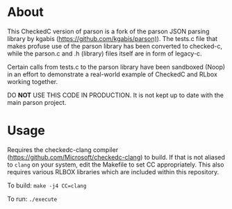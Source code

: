 # About

This CheckedC version of parson is a fork of the parson JSON parsing library by kgabis (<https://github.com/kgabis/parson)>). The tests.c file that makes profuse use of the parson library has been converted to checked-c, while the parson.c and .h (library) files itself are in form of legacy-c. 

Certain calls from tests.c to the parson library have been sandboxed (Noop) in an effort to demonstrate a real-world example of CheckedC and RLbox working together.
 
DO **NOT** USE THIS CODE IN PRODUCTION. It is not kept up to date with the main parson project.

# Usage

Requires the checkedc-clang compiler (<https://github.com/Microsoft/checkedc-clang>) to build. If that is not aliased to `clang` on your system, edit the Makefile to set CC appropriately.
This also requires various RLBOX libraries which are included within this repository.

To build: `make -j4 CC=clang`

To run: `./execute`

